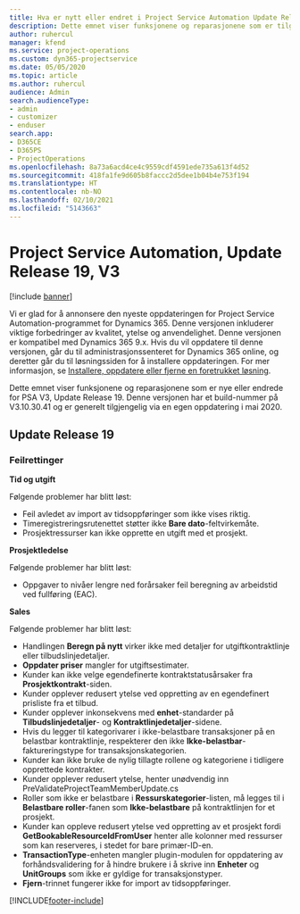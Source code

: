 ```yaml
---
title: Hva er nytt eller endret i Project Service Automation Update Release 19, V3
description: Dette emnet viser funksjonene og reparasjonene som er tilgjengelig i Project Service Automation Update Release 19, V3.
author: ruhercul
manager: kfend
ms.service: project-operations
ms.custom: dyn365-projectservice
ms.date: 05/05/2020
ms.topic: article
ms.author: ruhercul
audience: Admin
search.audienceType:
- admin
- customizer
- enduser
search.app:
- D365CE
- D365PS
- ProjectOperations
ms.openlocfilehash: 8a73a6acd4ce4c9559cdf4591ede735a613f4d52
ms.sourcegitcommit: 418fa1fe9d605b8faccc2d5dee1b04b4e753f194
ms.translationtype: HT
ms.contentlocale: nb-NO
ms.lasthandoff: 02/10/2021
ms.locfileid: "5143663"
---
```

# <a name="project-service-automation-update-release-19-v3"></a>Project Service Automation, Update Release 19, V3

[!include [banner](../includes/psa-now-project-operations.md)]

Vi er glad for å annonsere den nyeste oppdateringen for Project Service Automation-programmet for Dynamics 365. Denne versjonen inkluderer viktige forbedringer av kvalitet, ytelse og anvendelighet. Denne versjonen er kompatibel med Dynamics 365 9.x. Hvis du vil oppdatere til denne versjonen, går du til administrasjonssenteret for Dynamics 365 online, og deretter går du til løsningssiden for å installere oppdateringen. For mer informasjon, se [Installere, oppdatere eller fjerne en foretrukket løsning](https://docs.microsoft.com/power-platform/admin/install-remove-preferred-solution).

Dette emnet viser funksjonene og reparasjonene som er nye eller endrede for PSA V3, Update Release 19. Denne versjonen har et build-nummer på V3.10.30.41 og er generelt tilgjengelig via en egen oppdatering i mai 2020.

## <a name="update-release-19"></a>Update Release 19

### <a name="bug-fixes"></a>Feilrettinger

**Tid og utgift**

Følgende problemer har blitt løst: 

- Feil avledet av import av tidsoppføringer som ikke vises riktig.
- Timeregistreringsrutenettet støtter ikke **Bare dato**-feltvirkemåte.
- Prosjektressurser kan ikke opprette en utgift med et prosjekt.

**Prosjektledelse**

Følgende problemer har blitt løst: 

-  Oppgaver to nivåer lengre ned forårsaker feil beregning av arbeidstid ved fullføring (EAC).

**Sales**

Følgende problemer har blitt løst: 

- Handlingen **Beregn på nytt** virker ikke med detaljer for utgiftkontraktlinje eller tilbudslinjedetaljer.
- **Oppdater priser** mangler for utgiftsestimater.
-  Kunder kan ikke velge egendefinerte kontraktstatusårsaker fra **Prosjektkontrakt**-siden.
- Kunder opplever redusert ytelse ved oppretting av en egendefinert prisliste fra et tilbud.
- Kunder opplever inkonsekvens med **enhet**-standarder på **Tilbudslinjedetaljer**- og **Kontraktlinjedetaljer**-sidene.
- Hvis du legger til kategorivarer i ikke-belastbare transaksjoner på en belastbar kontraktlinje, respekterer den ikke **Ikke-belastbar**-faktureringstype for transaksjonskategorien.
- Kunder kan ikke bruke de nylig tillagte rollene og kategoriene i tidligere opprettede kontrakter.
- Kunder opplever redusert ytelse, henter unødvendig inn PreValidateProjectTeamMemberUpdate.cs
- Roller som ikke er belastbare i **Ressurskategorier**-listen, må legges til i **Belastbare roller**-fanen som **Ikke-belastbare** på kontraktlinjen for et prosjekt.
- Kunder kan oppleve redusert ytelse ved oppretting av et prosjekt fordi **GetBookableResourceIdFromUser** henter alle kolonner med ressurser som kan reserveres, i stedet for bare primær-ID-en.
- **TransactionType**-enheten mangler plugin-modulen for oppdatering av forhåndsvalidering for å hindre brukere i å skrive inn **Enheter** og **UnitGroups** som ikke er gyldige for transaksjonstyper.
- **Fjern**-trinnet fungerer ikke for import av tidsoppføringer.


[!INCLUDE[footer-include](../includes/footer-banner.md)]